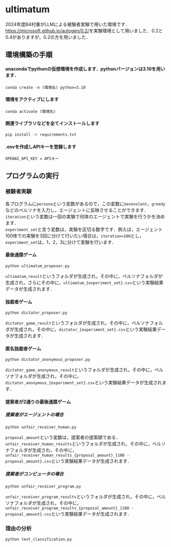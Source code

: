 # ultimatum

2024年度B4村重がLLMによる被験者実験で用いた環境です．<br>
<https://microsoft.github.io/autogen/0.2/>を実験環境として用いました．0.2と0.4がありますが，0.2の方を用いました．


## 環境構築の手順
#### anacondaでpythonの仮想環境を作成します．pythonバージョンは3.10を用います． <br>

`conda create -n (環境名) python=3.10`<br>

#### 環境をアクティブにします<br>

`conda activate (環境名)`<br>

#### 関連ライブラリなどを全てインストールします

`pip install -r requirements.txt`<br>

#### .envを作成しAPIキーを登録します

`OPENAI_API_KEY = APIキー`


## プログラムの実行
### 被験者実験
各プログラムに`persona`という変数があるので，この変数に`benevolent`，`greedy`などのペルソナを入力し，エージェントに反映させることができます．<br>
`iteration`という変数は一回の実験で何体のエージェントで実験を行うかを決めます．<br>
`experiment_set`と言う変数は，実験を区切る数字です．例えば，エージェント100体での実験を3回に分けて行いたい場合は，`iteration=100`とし，`experiment_set`は，1，2，3に分けて実験を行います．

#### 最後通牒ゲーム
`python ultimatum_proposer.py`<br>

`ultimatum_result`というフォルダが生成され，その中に，ペルソナフォルダが生成され，さらにその中に，`ultimatum_{experiment_set}.csv`という実験結果データが生成されます．

#### 独裁者ゲーム
`python dictator_proposer.py`<br>

`dictator_game_result`というフォルダが生成され，その中に，ペルソナフォルダが生成され，その中に，`dictator_{experiment_set}.csv`という実験結果データが生成されます．

#### 匿名独裁者ゲーム

`python dictator_anonymous_proposer.py`<br>

`dictator_game_anonymous_result`というフォルダが生成され，その中に，ペルソナフォルダが生成され，その中に，`dictator_anonymous_{experiment_set}.csv`という実験結果データが生成されます．

#### 提案者が2通りの最後通牒ゲーム
##### 提案者がエージェントの場合

`python unfair_receiver_human.py`<br>

`proposal_amount`という変数は，提案者の提案額である．<br>
`unfair_receiver_human_results`というフォルダが生成され，その中に，ペルソナフォルダが生成され，その中に，`unfair_receiver_human_results_{proposal_amount}_{100 - proposal_amount}.csv`という実験結果データが生成されます．


##### 提案者がコンピュータの場合

`python unfair_receiver_program.py`<br>

`unfair_receiver_program_results`というフォルダが生成され，その中に，ペルソナフォルダが生成され，その中に，`unfair_receiver_program_results_{proposal_amount}_{100 - proposal_amount}.csv`という実験結果データが生成されます．

### 理由の分析
`python text_classification.py`<br>